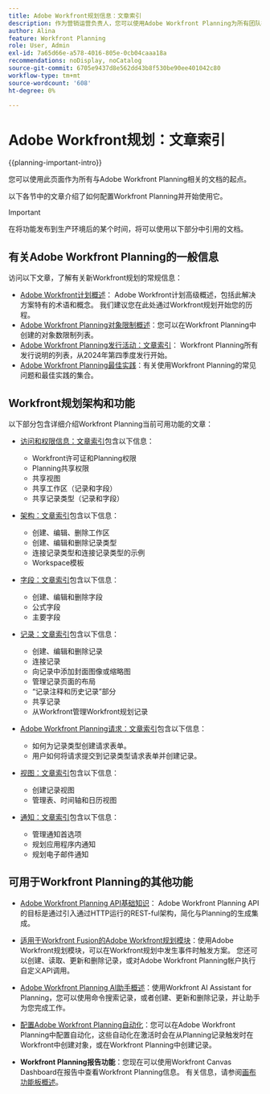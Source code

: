 ```yaml
---
title: Adobe Workfront规划信息：文章索引
description: 作为营销运营负责人，您可以使用Adobe Workfront Planning为所有团队在营销生命周期中组织工作。 此部分中的文章介绍如何配置规划功能，以及如何开始将它们用作营销活动管理操作的一部分。
author: Alina
feature: Workfront Planning
role: User, Admin
exl-id: 7a65d66e-a578-4016-805e-0cb04caaa18a
recommendations: noDisplay, noCatalog
source-git-commit: 6705e9437d8e562dd43b8f530be90ee401042c80
workflow-type: tm+mt
source-wordcount: '608'
ht-degree: 0%

---
```


# Adobe Workfront规划：文章索引

<!--<span class="preview">The highlighted information on this page refers to functionality not yet generally available. It is available only in the Preview environment for all customers. After the monthly releases to Production, the same features are also available in the Production environment for customers who enabled fast releases. </span>   

<span class="preview">For information about fast releases, see [Enable or disable fast releases for your organization](/help/quicksilver/administration-and-setup/set-up-workfront/configure-system-defaults/enable-fast-release-process.md). </span>-->


{{planning-important-intro}}

您可以使用此页面作为所有与Adobe Workfront Planning相关的文档的起点。

以下各节中的文章介绍了如何配置Workfront Planning并开始使用它。

<!--consider removing the IMPORTANT below after GA-->

>[!IMPORTANT]
>
>在将功能发布到生产环境后的某个时间，将可以使用以下部分中引用的文档。

## 有关Adobe Workfront Planning的一般信息

访问以下文章，了解有关新Workfront规划的常规信息：

* [Adobe Workfront计划概述](/help/quicksilver/planning/general/planning-overview.md)： Adobe Workfront计划高级概述，包括此解决方案特有的术语和概念。 我们建议您在此处通过Workfront规划开始您的历程。
* [Adobe Workfront Planning对象限制概述](/help/quicksilver/planning/general/limitations-overview.md)：您可以在Workfront Planning中创建的对象数限制列表。
* [Adobe Workfront Planning发行活动：文章索引](/help/quicksilver/product-announcements/product-releases/planning-release-activity/planning-release-activity-article-index.md)： Workfront Planning所有发行说明的列表，从2024年第四季度发行开始。
* [Adobe Workfront Planning最佳实践](/help/quicksilver/planning/general/planning-best-practices.md)：有关使用Workfront Planning的常见问题和最佳实践的集合。

## Workfront规划架构和功能

以下部分包含详细介绍Workfront Planning当前可用功能的文章：

* [访问和权限信息：文章索引](/help/quicksilver/planning/access/access-information.md)包含以下信息：

   * Workfront许可证和Planning权限
   * Planning共享权限
   * 共享视图
   * 共享工作区（记录和字段）
   * 共享记录类型（记录和字段）

* [架构：文章索引](/help/quicksilver/planning/architecture/architecture-information.md)包含以下信息：

   * 创建、编辑、删除工作区
   * 创建、编辑和删除记录类型
   * 连接记录类型和连接记录类型的示例
   * Workspace模板

* [字段：文章索引](/help/quicksilver/planning/fields/fields-information.md)包含以下信息：

   * 创建、编辑和删除字段
   * 公式字段
   * 主要字段

* [记录：文章索引](/help/quicksilver/planning/records/records-information.md)包含以下信息：

   * 创建、编辑和删除记录
   * 连接记录
   * 向记录中添加封面图像或缩略图
   * 管理记录页面的布局
   * “记录注释和历史记录”部分
   * 共享记录
   * 从Workfront管理Workfront规划记录

* [Adobe Workfront Planning请求：文章索引](/help/quicksilver/planning/requests/requests-article-index.md)包含以下信息：

   * 如何为记录类型创建请求表单。
   * 用户如何将请求提交到记录类型请求表单并创建记录。

* [视图：文章索引](/help/quicksilver/planning/views/views-information.md)包含以下信息：

   * 创建记录视图
   * 管理表、时间轴和日历视图

* [通知：文章索引](/help/quicksilver/planning/notifications/notifications-information.md)包含以下信息：

   * 管理通知首选项
   * 规划应用程序内通知
   * 规划电子邮件通知

## 可用于Workfront Planning的其他功能

* [Adobe Workfront Planning API基础知识](/help/quicksilver/planning/general/planning-api-basics.md)： Adobe Workfront Planning API的目标是通过引入通过HTTP运行的REST-ful架构，简化与Planning的生成集成。

* [适用于Workfront Fusion的Adobe Workfront规划模块](https://experienceleague.adobe.com/en/docs/workfront-fusion/using/references/apps-and-their-modules/adobe-connectors/workfront-planning-modules)：使用Adobe Workfront规划模块，可以在Workfront规划中发生事件时触发方案。 您还可以创建、读取、更新和删除记录，或对Adobe Workfront Planning帐户执行自定义API调用。

* [Adobe Workfront Planning AI助手概述](/help/quicksilver/planning/general/planning-ai-assistant-overview.md)：使用Workfront AI Assistant for Planning，您可以使用命令搜索记录，或者创建、更新和删除记录，并让助手为您完成工作。

<!--
    >[!NOTE]
    >
    >    The Workfront AI Assistant has been temporarily removed and it will be available at a later date.
    -->

* [配置Adobe Workfront Planning自动化](/help/quicksilver/planning/records/configure-automations-to-create-records.md)：您可以在Adobe Workfront Planning中配置自动化，这些自动化在激活时会在从Planning记录触发时在Workfront中创建对象，或在Workfront Planning中创建记录。

* **Workfront Planning报告功能**：您现在可以使用Workfront Canvas Dashboard在报告中查看Workfront Planning信息。 有关信息，请参阅[画布功能板概述](/help/quicksilver/reports-and-dashboards/canvas-dashboards/canvas-dashboards-overview.md)。


